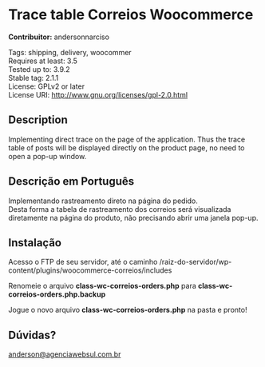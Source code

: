 Trace table Correios Woocommerce
==================================

<strong>Contribuitor:</strong> andersonnarciso

Tags: shipping, delivery, woocommer<br />
Requires at least: 3.5<br />
Tested up to: 3.9.2<br />
Stable tag: 2.1.1<br />
License: GPLv2 or later<br />
License URI: http://www.gnu.org/licenses/gpl-2.0.html 


<h2>Description</h2>

<p>Implementing direct trace on the page of the application.
Thus the trace table of posts will be displayed directly
on the product page, no need to open a pop-up window.</p>

<h2>Descrição em Português</h2>

<p>Implementando rastreamento direto na página do pedido.<br />
Desta forma a tabela de rastreamento dos correios será visualizada diretamente
na página do produto, não precisando abrir uma janela pop-up.</p>

<h2>Instalação</h2>

Acesso o FTP de seu servidor, até o caminho /raiz-do-servidor/wp-content/plugins/woocommerce-correios/includes

Renomeie o arquivo <strong>class-wc-correios-orders.php</strong> para <strong>class-wc-correios-orders.php.backup</strong>

Jogue o novo arquivo <strong>class-wc-correios-orders.php</strong> na pasta e pronto!

<h2>Dúvidas?</h2>

<a href="mailto:anderson@agenciawebsul.com.br">anderson@agenciawebsul.com.br</a>




